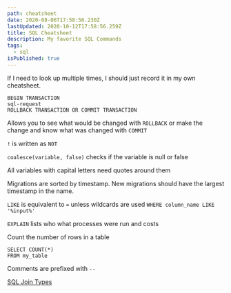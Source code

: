 ```yaml
---
path: cheatsheet
date: 2020-08-06T17:58:56.230Z
lastUpdated: 2020-10-12T17:58:56.259Z
title: SQL Cheatsheet
description: My favorite SQL Commands
tags:
  - sql
isPublished: true
---
```


If I need to look up multiple times, I should just record it in my own cheatsheet.

```
BEGIN TRANSACTION
sql-request
ROLLBACK TRANSACTION OR COMMIT TRANSACTION
```

Allows you to see what would be changed with `ROLLBACK` or make the change and know what was changed with `COMMIT`

`!` is written as `NOT`

`coalesce(variable, false)` checks if the variable is null or false

All variables with capital letters need quotes around them

Migrations are sorted by timestamp. New migrations should have the largest timestamp in the name.

`LIKE` is equivalent to `=` unless wildcards are used `WHERE column_name LIKE '%input%'`

`EXPLAIN` lists who what processes were run and costs

Count the number of rows in a table

```
SELECT COUNT(*)
FROM my_table
```

Comments are prefixed with `--`

[SQL Join Types](https://www.sql-join.com/sql-join-types/)
